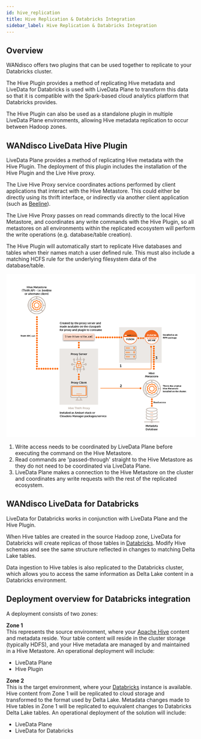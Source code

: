 ```yaml
---
id: hive_replication
title: Hive Replication & Databricks Integration
sidebar_label: Hive Replication & Databricks Integration
---
```


## Overview

WANdisco offers two plugins that can be used together to replicate to your Databricks cluster.

The Hive Plugin provides a method of replicating Hive metadata and LiveData for Databricks is used with LiveData Plane to transform this data so that it is compatible with the Spark-based cloud analytics platform that Databricks provides.

The Hive Plugin can also be used as a standalone plugin in multiple LiveData Plane environments, allowing Hive metadata replication to occur between Hadoop zones.

## WANdisco LiveData Hive Plugin

LiveData Plane provides a method of replicating Hive metadata with the Hive Plugin. The deployment of this plugin includes the installation of the Hive Plugin and the Live Hive proxy.

The Live Hive Proxy service coordinates actions performed by client applications that interact with the Hive Metastore. This could either be directly using its thrift interface, or indirectly via another client application (such as [Beeline](https://cwiki.apache.org/confluence/display/Hive/HiveServer2+Clients#HiveServer2Clients-Beeline%E2%80%93CommandLineShell)).

The Live Hive Proxy passes on read commands directly to the local Hive Metastore, and coordinates any write commands with the Hive Plugin, so all metastores on all environments within the replicated ecosystem will perform the write operations (e.g. database/table creation).

The Hive Plugin will automatically start to replicate Hive databases and tables when their names match a user defined rule. This must also include a matching HCFS rule for the underlying filesystem data of the database/table.

![Hive Plugin Replication - workflow example](../assets/arch_live_hive.png)

1. Write access needs to be coordinated by LiveData Plane before executing the command on the Hive Metastore.
1. Read commands are 'passed-through' straight to the Hive Metastore as they do not need to be coordinated via LiveData Plane.
1. LiveData Plane makes a connection to the Hive Metastore on the cluster and coordinates any write requests with the rest of the replicated ecosystem.

## WANdisco LiveData for Databricks

LiveData for Databricks works in conjunction with LiveData Plane and the Hive Plugin.

When Hive tables are created in the source Hadoop zone, LiveData for Databricks will create replicas of those tables in [Databricks](https://docs.databricks.com/getting-started/overview.html). Modify Hive schemas and see the same structure reflected in changes to matching Delta Lake tables.

Data ingestion to Hive tables is also replicated to the Databricks cluster, which allows you to access the same information as Delta Lake content in a Databricks environment.

## Deployment overview for Databricks integration

A deployment consists of two zones:

**Zone 1**  
This represents the source environment, where your [Apache Hive](https://hive.apache.org/) content and metadata reside. Your table content will reside in the cluster storage (typically HDFS), and your Hive metadata are managed by and maintained in a Hive Metastore. An operational deployment will include:  
* LiveData Plane
* Hive Plugin

**Zone 2**  
This is the target environment, where your [Databricks](https://docs.databricks.com/getting-started/overview.html) instance is available. Hive content from Zone 1 will be replicated to cloud storage and transformed to the format used by Delta Lake. Metadata changes made to Hive tables in Zone 1 will be replicated to equivalent changes to Databricks Delta Lake tables. An operational deployment of the solution will include:  
* LiveData Plane
* LiveData for Databricks
